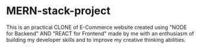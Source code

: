 # MERN-stack-project

This is an practical CLONE of E-Commerce website created using "NODE for Backend" AND "REACT for Frontend" made by me with an enthusiasm of building my developer skills and to improve my creative thinking abilities.
